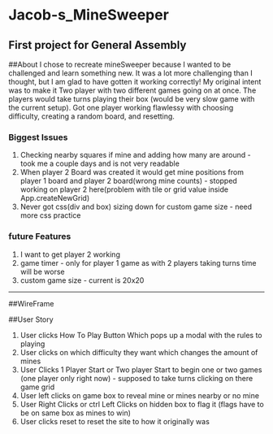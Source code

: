 # Jacob-s_MineSweeper
First project for General Assembly
---
##About
 I chose to recreate mineSweeper because I wanted to be challenged and learn something new. It was a lot more challenging than I thought, but I am glad to have gotten it working correctly! My original intent was to make it Two player with two different games going on at once. The players would take turns playing their box (would be very slow game with the current setup). Got one player working flawlessy with choosing difficulty, creating a random board, and resetting.
 ### Biggest Issues
  1. Checking nearby squares if mine and adding how many are around - took me a couple days and is not very readable
  2. When player 2 Board was created it would get mine positions from player 1 board and player 2 board(wrong mine counts) - stopped working on player 2 here(problem with tile or grid value inside App.createNewGrid)
  3. Never got css(div and box) sizing down for custom game size - need more css practice

### future Features
  1. I want to get player 2 working
  2. game timer - only for player 1 game as with 2 players taking turns time will be worse
  3. custom game size - current is 20x20

--- 

##WireFrame



##User Story
1. User clicks How To Play Button Which pops up a modal with the rules to playing
2. User clicks on which difficulty they want which changes the amount of mines
3. User Clicks 1 Player Start or Two player Start to begin one or two games (one player only right now) - supposed to take turns clicking on there game grid
4. User left clicks on game box to reveal mine or mines nearby or no mine
5. User Right Clicks or ctrl Left Clicks on hidden box to flag it (flags have to be on same box as mines to win)
6. User clicks reset to reset the site to how it originally was
